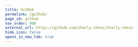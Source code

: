```yaml
---
title: GitHub
permalink: /github/
page_id: github
nav_order: 900
external_url: https://github.com/sharly-shess/sharly-chess
hide_icon: false
opens_in_new_tab: true
---
```

